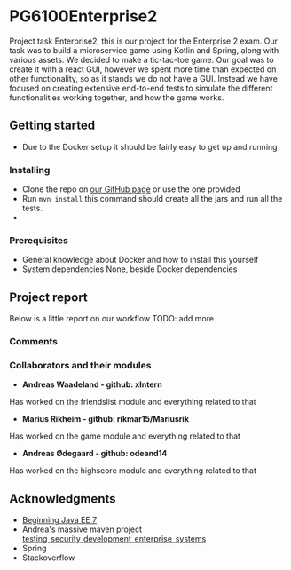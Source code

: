 # PG6100Enterprise2
Project task Enterprise2, this is our project for the Enterprise 2 exam.
Our task was to build a microservice game using Kotlin and Spring, along with various assets. We decided to make a tic-tac-toe game.
Our goal was to create it with a react GUI, however we spent more time than expected on other functionality, so as it stands we do not have a GUI.
Instead we have focused on creating extensive end-to-end tests to simulate the different functionalities working together, and how the game works.

## Getting started
* Due to the Docker setup it should be fairly easy to get up and running

### Installing
* Clone the repo on [our GitHub page](https://github.com/odeand14/PG6100Enterprise2 "Our GitHub") or use the one provided
* Run ```mvn install``` this command should create all the jars and run all the tests.
*

### Prerequisites
* General knowledge about Docker and how to install this yourself
* System dependencies
None, beside Docker dependencies


## Project report
Below is a little report on our workflow TODO: add more



### Comments

### Collaborators and their modules
* **Andreas Waadeland - github: xIntern**

Has worked on the friendslist module and everything related to that

* **Marius Rikheim - github: rikmar15/Mariusrik**

Has worked on the game module and everything related to that

* **Andreas Ødegaard - github: odeand14**

Has worked on the highscore module and everything related to that

## Acknowledgments
* [Beginning Java EE 7](https://www.amazon.com/Beginning-Java-EE-Expert-Voice/dp/143024626X)
* Andrea's massive maven project [testing_security_development_enterprise_systems](https://github.com/arcuri82/testing_security_development_enterprise_systems)
* Spring
* Stackoverflow

